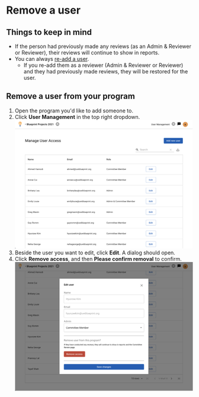 # Remove a user

## Things to keep in mind

- If the person had previously made any reviews (as an Admin & Reviewer or Reviewer), their reviews will continue to show in reports.
- You can always [re-add a user](add-users).
  - If you re-add them as a reviewer (Admin & Reviewer or Reviewer) and they had previously made reviews, they will be restored for the user.

## Remove a user from your program

1. Open the program you'd like to add someone to.
2. Click **User Management** in the top right dropdown.
   ![](../../assets/images/manage-users/edit-users/1-user-list.png)
3. Beside the user you want to edit, click **Edit**. A dialog should open.
4. Click **Remove access**, and then **Please confirm removal** to confirm.
   ![](../../assets/images/manage-users/edit-users/2-edit-user-dialog.png)
